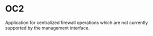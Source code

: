 # OC2
Application for centralized firewall operations which are not currently supported by the management interface.

